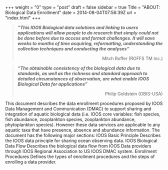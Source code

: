 +++
weight = "0"
type = "post"
draft = false
sidebar = true
Title = "ABOUT: Biological Data Enrollment"
date = 2014-08-04T07:56:39Z
url = "index.html"
+++

<!-- For a single homepage put in FrontMatter url = "index.html" -->

>**_“This IOOS Biological data solutions and linking to users applications will allow people to do research that simply could not be done before due to access and format challenges. It will save weeks to months of time acquiring, reformatting, understanding the collection techniques and conducting the analyses”_**
><p align="right">Mitch Roffer (ROFFS TM Inc.)</p>

>_**“The obtainable consistency of the biological data due to standards, as well as the richness and standard approach to detailed circumstances of observation, are what enable IOOS Biological Data for applications”**_
><p align="right">Philip Goldstein (OBIS-USA)</p>

This document describes the data enrollment procedures proposed by IOOS Data Management and Communication (DMAC) to support sharing and integration of aquatic biological data (i.e. IOOS core variables: fish species, fish abundance, zooplankton species, zooplankton abundance, phytoplankton species). However these data services are applicable to any aquatic taxa that have presence, absence and abundance information.
The document has the following major sections:
IOOS Basic Principle
Describes the IOOS data principle for sharing ocean observing data.
IOOS Biological Data Flow
Describes the biological data flow from IOOS Data providers through IOOS Regional Association to US IOOS DMAC system.
Enrollment Procedures
Defines the types of enrollment procedures and the steps of enrolling a data provider.
